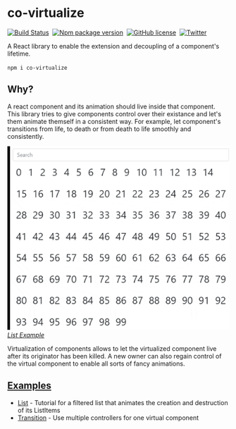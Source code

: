 # co-virtualize

[![Build Status](https://img.shields.io/github/workflow/status/cocoss-org/co-virtualize/Depolyment)](https://github.com/cocoss-org/co-virtualize/actions)&nbsp;
[![Npm package version](https://badgen.net/npm/v/co-virtualize)](https://npmjs.com/package/co-virtualize)&nbsp;
[![GitHub license](https://img.shields.io/github/license/cocoss-org/co-virtualize.svg)](https://github.com/cocoss-org/co-virtualize/blob/master/LICENSE)&nbsp;
[![Twitter](https://badgen.net/badge/icon/twitter?icon=twitter&label)](https://twitter.com/BelaBohlender)

A React library to enable the extension and decoupling of a component's lifetime.

`npm i co-virtualize`

## **Why?**

A react component and its animation should live inside that component. This library tries to give components control over their existance and let's them animate themself in a consistent way. For example, let component's transitions from life, to death or from death to life smoothly and consistently.

![](./list.gif)
_[List Example](https://cocoss-org.github.io/co-virtualize/list)_

Virtualization of components allows to let the virtualized component live after its originator has been killed. A new owner can also regain control of the virtual component to enable all sorts of fancy animations.

## [Examples](https://cocoss-org.github.io/co-virtualize/)

-   [List](https://cocoss-org.github.io/co-virtualize/list) - Tutorial for a filtered list that animates the creation and destruction of its ListItems
-   [Transition](https://cocoss-org.github.io/co-virtualize/transition) - Use multiple controllers for one virtual component
